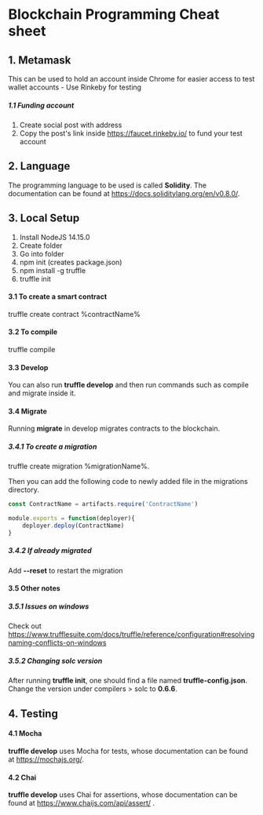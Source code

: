 # Blockchain Programming Cheat sheet

## 1. Metamask

This can be used to hold an account inside Chrome for easier access to test wallet accounts - Use Rinkeby for testing

##### 1.1 Funding account

1. Create social post with address
2. Copy the post's link inside https://faucet.rinkeby.io/ to fund your test account

## 2. Language

The programming language to be used is called <b>Solidity</b>. The documentation can be found at https://docs.soliditylang.org/en/v0.8.0/.

## 3. Local Setup

1. Install NodeJS 14.15.0
2. Create folder
3. Go into folder
4. npm init (creates package.json)
5. npm install -g truffle
6. truffle init

#### 3.1 To create a smart contract

truffle create contract %contractName%

#### 3.2 To compile

truffle compile

#### 3.3 Develop

You can also run <b>truffle develop</b> and then run commands such as compile and migrate inside it. 

#### 3.4 Migrate

Running <b>migrate</b> in develop migrates contracts to the blockchain.

##### 3.4.1 To create a migration

truffle create migration %migrationName%.

Then you can add the following code to newly added file in the migrations directory.

```javascript
const ContractName = artifacts.require('ContractName')

module.exports = function(deployer){
    deployer.deploy(ContractName)
}
```

##### 3.4.2 If already migrated

Add <b>--reset</b> to restart the migration


#### 3.5 Other notes

##### 3.5.1 Issues on windows

Check out https://www.trufflesuite.com/docs/truffle/reference/configuration#resolvingnaming-conflicts-on-windows

##### 3.5.2 Changing solc version

After running <b>truffle init</b>, one should find a file named <b>truffle-config.json</b>. Change the version under compilers > solc to <b>0.6.6</b>.

## 4. Testing

#### 4.1 Mocha

<b>truffle develop</b> uses Mocha for tests, whose documentation can be found at https://mochajs.org/.

#### 4.2 Chai

<b>truffle develop</b> uses Chai for assertions, whose documentation can be found at https://www.chaijs.com/api/assert/ .